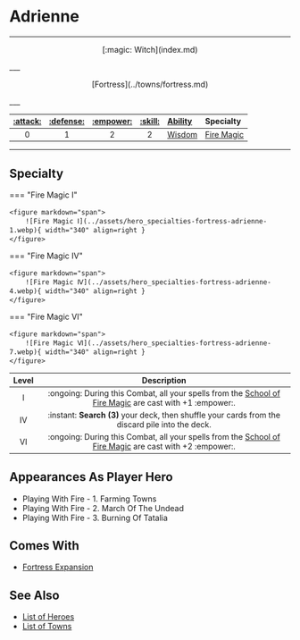 # Adrienne

___
<p style="text-align: center;" markdown>[:magic: Witch](index.md)</p>
___
<p style="text-align: center;" markdown>[Fortress](../towns/fortress.md)</p>
___

| [:attack:](../statistics/attack.md) | [:defense:](../statistics/defense.md) | [:empower:](../statistics/power.md) | [:skill:](../statistics/knowledge.md) | [Ability](../abilities/index.md) | Specialty |
| :---: | :---: | :---: | :---: | :--- | :--- |
| 0 | 1 | 2 | 2 | [Wisdom](../abilities/wisdom.md) | [Fire Magic](#specialty) |

___


## Specialty

=== "Fire Magic Ⅰ"

    <figure markdown="span">
        ![Fire Magic Ⅰ](../assets/hero_specialties-fortress-adrienne-1.webp){ width="340" align=right }
    </figure>

=== "Fire Magic Ⅳ"

    <figure markdown="span">
        ![Fire Magic Ⅳ](../assets/hero_specialties-fortress-adrienne-4.webp){ width="340" align=right }
    </figure>

=== "Fire Magic Ⅵ"

    <figure markdown="span">
        ![Fire Magic Ⅵ](../assets/hero_specialties-fortress-adrienne-7.webp){ width="340" align=right }
    </figure>


| Level | Description |
| :---: | :---: |
| Ⅰ | :ongoing: During this Combat, all your spells from the [School of Fire Magic](../spells/school_of_fire_magic.md) are cast with +1 :empower:. |
| Ⅳ | :instant: **Search (3)** your deck, then shuffle your cards from the discard pile into the deck. |
| Ⅵ | :ongoing: During this Combat, all your spells from the [School of Fire Magic](../spells/school_of_fire_magic.md) are cast with +2 :empower:. |


## Appearances As Player Hero

- Playing With Fire - 1. Farming Towns
- Playing With Fire - 2. March Of The Undead
- Playing With Fire - 3. Burning Of Tatalia


## Comes With

- [Fortress Expansion](../content.md)


## See Also

- [List of Heroes](index.md)
- [List of Towns](../towns/index.md)
